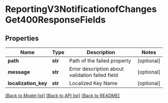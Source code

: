 # ReportingV3NotificationofChangesGet400ResponseFields

## Properties
Name | Type | Description | Notes
------------ | ------------- | ------------- | -------------
**path** | **str** | Path of the failed property | [optional] 
**message** | **str** | Error description about validation failed field | [optional] 
**localization_key** | **str** | Localized Key Name | [optional] 

[[Back to Model list]](../README.md#documentation-for-models) [[Back to API list]](../README.md#documentation-for-api-endpoints) [[Back to README]](../README.md)


